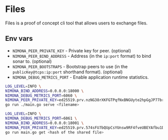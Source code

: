 
# Files 

Files is a proof of concept cli tool that allows users to exchange files.

## Env vars


* `NIMONA_PEER_PRIVATE_KEY` - Private key for peer. (optional)
* `NIMONA_PEER_BIND_ADDRESS` - Address (in the `ip:port` format) to bind sonar 
  to. (optional)
* `NIMONA_PEER_BOOTSTRAPS` - Bootstrap peers to use (in the
  `publicKey@tcps:ip:port`  shorthand format). (optional)
* `NIMONA_DEBUG_METRICS_PORT` - Enable application runtime statistics.

```sh
LOG_LEVEL=INFO \
NIMONA_BIND_ADDRESS=0.0.0.0:18000 \
NIMONA_DEBUG_METRICS_PORT=6060 \
NIMONA_PEER_PRIVATE_KEY=ed25519.prv.nzNG38rXKFGTPqfNxBNGUyte2hpGgJP77br9GmUQiQ3e9HpqUMFuSavRfz5K5MWhwZskHr48uDD9X8Y2hw3Yg1q \
go run ./main.go serve <filename>
```

```sh
LOG_LEVEL=INFO \
NIMONA_DEBUG_METRICS_PORT=6061 \
NIMONA_BIND_ADDRESS=0.0.0.0:18001 \
NIMONA_PEER_PRIVATE_KEY=ed25519.prv.574sFU7bQUpCsYUnsw9RF4fveUBEYAfbu1DbmVnZ4ieuFkRyPWudHYeHeesrYRQJf2qFh2V5b98AmMseT7VGGEcm \
go run main.go get <hash of the shared file>
```
